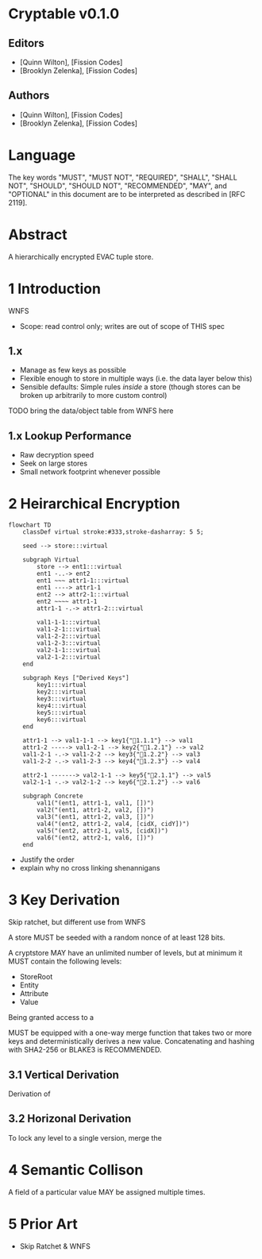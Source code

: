 # Cryptable v0.1.0

## Editors

- [Quinn Wilton], [Fission Codes]
- [Brooklyn Zelenka], [Fission Codes]

## Authors

- [Quinn Wilton], [Fission Codes]
- [Brooklyn Zelenka], [Fission Codes]

# Language

The key words "MUST", "MUST NOT", "REQUIRED", "SHALL", "SHALL NOT", "SHOULD", "SHOULD NOT", "RECOMMENDED", "MAY", and "OPTIONAL" in this document are to be interpreted as described in [RFC 2119].

# Abstract

A hierarchically encrypted EVAC tuple store.

# 1 Introduction

WNFS

- Scope: read control only; writes are out of scope of THIS spec

## 1.x 

- Manage as few keys as possible
- Flexible enough to store in multiple ways (i.e. the data layer below this)
- Sensible defaults: Simple rules _inside_ a store (though stores can be broken up arbitrarily to more custom control)

TODO bring the data/object table from WNFS here

## 1.x Lookup Performance

- Raw decryption speed
- Seek on large stores
- Small network footprint whenever possible

# 2 Heirarchical Encryption

``` mermaid
flowchart TD
    classDef virtual stroke:#333,stroke-dasharray: 5 5;

    seed --> store:::virtual

    subgraph Virtual
        store --> ent1:::virtual
        ent1 -..-> ent2
        ent1 ~~~ attr1-1:::virtual
        ent1 ----> attr1-1
        ent2 --> attr2-1:::virtual
        ent2 ~~~~ attr1-1
        attr1-1 -.-> attr1-2:::virtual

        val1-1-1:::virtual
        val1-2-1:::virtual
        val1-2-2:::virtual
        val1-2-3:::virtual
        val2-1-1:::virtual
        val2-1-2:::virtual
    end
    
    subgraph Keys ["Derived Keys"]
        key1:::virtual
        key2:::virtual
        key3:::virtual
        key4:::virtual
        key5:::virtual
        key6:::virtual
    end

    attr1-1 --> val1-1-1 --> key1{"🔑1.1.1"} --> val1
    attr1-2 -----> val1-2-1 --> key2{"🔑1.2.1"} --> val2
    val1-2-1 -.-> val1-2-2 --> key3{"🔑1.2.2"} --> val3
    val1-2-2 -.-> val1-2-3 --> key4{"🔑1.2.3"} --> val4

    attr2-1 -------> val2-1-1 --> key5{"🔑2.1.1"} --> val5
    val2-1-1 -.-> val2-1-2 --> key6{"🔑2.1.2"} --> val6

    subgraph Concrete
        val1("(ent1, attr1-1, val1, [])")
        val2("(ent1, attr1-2, val2, [])")
        val3("(ent1, attr1-2, val3, [])")
        val4("(ent2, attr1-2, val4, [cidX, cidY])")
        val5("(ent2, attr2-1, val5, [cidX])")
        val6("(ent2, attr2-1, val6, [])")
    end
```

- Justify the order
- explain why no cross linking shenannigans

# 3 Key Derivation

Skip ratchet, but different use from WNFS

A store MUST be seeded with a random nonce of at least 128 bits.

A cryptstore MAY have an unlimited number of levels, but at minimum it MUST contain the following levels:

- StoreRoot
- Entity
- Attribute
- Value

Being granted access to a 

MUST be equipped with a one-way merge function that takes two or more keys and deterministically derives a new value. Concatenating and hashing with SHA2-256 or BLAKE3 is RECOMMENDED.

## 3.1 Vertical Derivation

Derivation of 

## 3.2 Horizonal Derivation

To lock any level to a single version, merge the 

# 4 Semantic Collison

A field of a particular value MAY be assigned multiple times. 

# 5 Prior Art

- Skip Ratchet & WNFS
